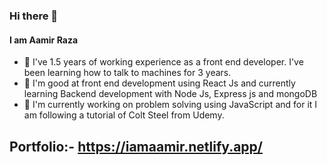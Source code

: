 ### Hi there 👋
#### I am Aamir Raza

- 🌱 I've 1.5 years of working experience as a front end developer. I've been learning how to talk to machines for 3 years.
- 🌱 I'm good at front end development using React Js and currently learning Backend development with Node Js, Express js and mongoDB
- 🔭 I'm currently working on problem solving using JavaScript and for it I am following a tutorial of Colt Steel from Udemy.

  
## Portfolio:- https://iamaamir.netlify.app/
